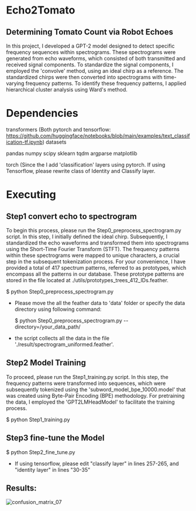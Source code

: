 # Echo2Tomato
## Determining Tomato Count via Robot Echoes
In this project, I developed a GPT-2 model designed to detect specific frequency sequences within spectrograms. These spectrograms were generated from echo waveforms, which consisted of both transmitted and received signal components. To standardize the signal components, I employed the 'convolve' method, using an ideal chirp as a reference. The standardized chirps were then converted into spectrograms with time-varying frequency patterns. To identify these frequency patterns, I applied hierarchical cluster analysis using Ward's method.


# Dependencies
transformers (Both pytorch and tensorflow: https://github.com/huggingface/notebooks/blob/main/examples/text_classification-tf.ipynb)
datasets

pandas
numpy
scipy
sklearn
tqdm
argparse
matplotlib

torch (Since the I add 'classification' layers using pytorch. If using Tensorflow, please rewrite class of Identity and Classify layer.


# Executing
## Step1 convert echo to spectrogram

To begin this process, please run the Step0_preprocess_spectrogram.py script. In this step, I initially defined the ideal chirp. Subsequently, I standardized the echo waveforms and transformed them into spectrograms using the Short-Time Fourier Transform (STFT). The frequency patterns within these spectrograms were mapped to unique characters, a crucial step in the subsequent tokenization process. For your convenience, I have provided a total of 417 spectrum patterns, referred to as prototypes, which encompass all the patterns in our database. These prototype patterns are stored in the file located at ./utils/prototypes_trees_412_IDs.feather.

  $ python Step0_preprocess_spectrogram.py 

* Please move the all the feather data to 'data' folder or specify the data directory using following command:

  $ python Step0_preprocess_spectrogram.py --directory=/your_data_path/

* the script collects all the data in the file './result/spectrogram_uniformed.feather'.

## Step2 Model Training
To proceed, please run the Step1_training.py script. In this step, the frequency patterns were transformed into sequences, which were subsequently tokenized using the 'subword_model_bpe_10000.model' that was created using Byte-Pair Encoding (BPE) methodology. For pretraining the data, I employed the 'GPT2LMHeadModel' to facilitate the training process.

  $ python Step1_training.py


## Step3 fine-tune the Model


  $ python Step2_fine_tune.py

* If using tensorflow, please edit "classify layer" in lines 257-265, and "identity layer" in lines "30-35"


## Results:
![confusion_matrix_07](https://github.com/chenxing3/Echo2Tomato/assets/20653768/8859e509-03f6-4f02-aa6d-231a330c84ac)


